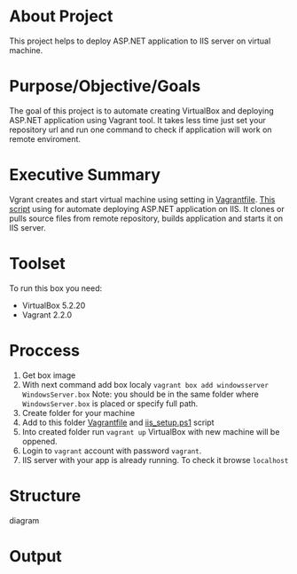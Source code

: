 # About Project
This project helps to deploy ASP.NET application to IIS server on virtual machine.
# Purpose/Objective/Goals
The goal of this project is to automate creating VirtualBox and deploying ASP.NET application using Vagrant tool. It takes less time just set your repository url and run one command to check if application will work on remote enviroment.    
# Executive Summary
Vgrant creates and start virtual machine using setting in [Vagrantfile](https://github.com/LenaShy/MyBookStore/blob/master/Vagrantfile).
 [This script](https://github.com/LenaShy/MyBookStore/blob/master/iis_setup.ps1) using for automate deploying ASP.NET application on IIS. It clones or pulls source files from remote repository, builds application and starts it on IIS server.  
# Toolset
To run this box you need:
* VirtualBox 5.2.20
* Vagrant 2.2.0
# Proccess
1. Get box image
2. With next command add box localy
```vagrant box add windowsserver WindowsServer.box```
Note: you should be in the same folder where ` WindowsServer.box` is placed or specify full path.
3. Create folder for your machine
4. Add to this folder [Vagrantfile](https://github.com/LenaShy/MyBookStore/blob/master/Vagrantfile) and [iis_setup.ps1](https://github.com/LenaShy/MyBookStore/blob/master/iis_setup.ps1) script 
5. Into created folder run
`vagrant up`
VirtualBox with new machine will be oppened.
6. Login to `vagrant` account with password `vagrant`.
7. IIS server with your app is already running. To check it browse `localhost`
# Structure 
diagram
# Output
